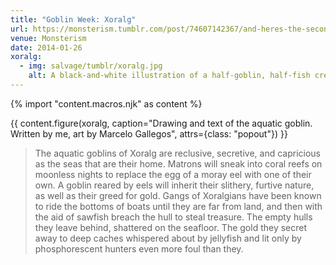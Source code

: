 ```yaml
---
title: "Goblin Week: Xoralg"
url: https://monsterism.tumblr.com/post/74607142367/and-heres-the-second-illustration-i-did-for
venue: Monsterism
date: 2014-01-26
xoralg:
  - img: salvage/tumblr/xoralg.jpg
    alt: A black-and-white illustration of a half-goblin, half-fish creature with dark, frayed hair, bare breasts, and a sinister, noseless face with bared teeth and ears that look like fins.
---
```

{% import "content.macros.njk" as content %}

{{ content.figure(xoralg, caption="Drawing and text of the aquatic goblin.  Written by me, art by Marcelo Gallegos", attrs={class: "popout"}) }}

> The aquatic goblins of Xoralg are reclusive, secretive, and capricious as the seas that are their home.  Matrons will sneak into coral reefs on moonless nights to replace the egg of a moray eel with one of their own.  A goblin reared by eels will inherit their slithery, furtive nature, as well as their greed for gold.  Gangs of Xoralgians have been known to ride the bottoms of boats until they are far from land, and then with the aid of sawfish breach the hull to steal treasure.  The empty hulls they leave behind, shattered on the seafloor.  The gold they secret away to deep caches whispered about by jellyfish and lit only by phosphorescent hunters even more foul than they.

